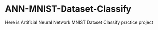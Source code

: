 # ANN-MNIST-Dataset-Classify
Here is Artificial Neural Network MNIST Dataset Classify practice project 
